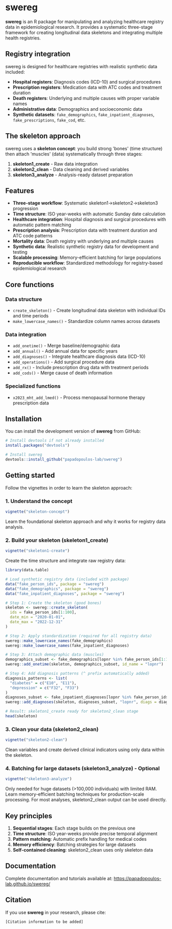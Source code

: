# swereg

**swereg** is an R package for manipulating and analyzing healthcare registry data in epidemiological research. It provides a systematic three-stage framework for creating longitudinal data skeletons and integrating multiple health registries.

## Registry integration

swereg is designed for healthcare registries with realistic synthetic data included:

- **Hospital registers**: Diagnosis codes (ICD-10) and surgical procedures
- **Prescription registers**: Medication data with ATC codes and treatment duration  
- **Death registers**: Underlying and multiple causes with proper variable names
- **Administrative data**: Demographics and socioeconomic data
- **Synthetic datasets**: `fake_demographics`, `fake_inpatient_diagnoses`, `fake_prescriptions`, `fake_cod`, etc.

## The skeleton approach

swereg uses a **skeleton concept**: you build strong 'bones' (time structure) then attach 'muscles' (data) systematically through three stages:

1. **skeleton1_create** - Raw data integration 
2. **skeleton2_clean** - Data cleaning and derived variables
3. **skeleton3_analyze** - Analysis-ready dataset preparation

## Features

- **Three-stage workflow**: Systematic skeleton1→skeleton2→skeleton3 progression
- **Time structure**: ISO year-weeks with automatic Sunday date calculation
- **Healthcare integration**: Hospital diagnosis and surgical procedures with automatic pattern matching
- **Prescription analysis**: Prescription data with treatment duration and ATC code patterns  
- **Mortality data**: Death registry with underlying and multiple causes
- **Synthetic data**: Realistic synthetic registry data for development and testing
- **Scalable processing**: Memory-efficient batching for large populations
- **Reproducible workflow**: Standardized methodology for registry-based epidemiological research

## Core functions

### Data structure
- `create_skeleton()` - Create longitudinal data skeleton with individual IDs and time periods
- `make_lowercase_names()` - Standardize column names across datasets

### Data integration
- `add_onetime()` - Merge baseline/demographic data
- `add_annual()` - Add annual data for specific years
- `add_diagnoses()` - Integrate healthcare diagnosis data (ICD-10)
- `add_operations()` - Add surgical procedure data
- `add_rx()` - Include prescription drug data with treatment periods
- `add_cods()` - Merge cause of death information

### Specialized functions
- `x2023_mht_add_lmed()` - Process menopausal hormone therapy prescription data

## Installation

You can install the development version of **swereg** from GitHub:

```r
# Install devtools if not already installed
install.packages("devtools")

# Install swereg
devtools::install_github("papadopoulos-lab/swereg")
```

## Getting started

Follow the vignettes in order to learn the skeleton approach:

### 1. Understand the concept
```r
vignette("skeleton-concept")
```
Learn the foundational skeleton approach and why it works for registry data analysis.

### 2. Build your skeleton (skeleton1_create)
```r
vignette("skeleton1-create")
```
Create the time structure and integrate raw registry data:

```r
library(data.table)

# Load synthetic registry data (included with package)
data("fake_person_ids", package = "swereg")
data("fake_demographics", package = "swereg")
data("fake_inpatient_diagnoses", package = "swereg")

# Step 1: Create the skeleton (good bones)
skeleton <- swereg::create_skeleton(
  ids = fake_person_ids[1:100],
  date_min = "2020-01-01",
  date_max = "2022-12-31"
)

# Step 2: Apply standardization (required for all registry data)
swereg::make_lowercase_names(fake_demographics)
swereg::make_lowercase_names(fake_inpatient_diagnoses)

# Step 3: Attach demographic data (muscles)
demographics_subset <- fake_demographics[lopnr %in% fake_person_ids[1:100]]
swereg::add_onetime(skeleton, demographics_subset, id_name = "lopnr")

# Step 4: Add diagnosis patterns (^ prefix automatically added)
diagnosis_patterns <- list(
  "diabetes" = c("E10", "E11"),
  "depression" = c("F32", "F33")
)
diagnoses_subset <- fake_inpatient_diagnoses[lopnr %in% fake_person_ids[1:100]]
swereg::add_diagnoses(skeleton, diagnoses_subset, "lopnr", diags = diagnosis_patterns)

# Result: skeleton1_create ready for skeleton2_clean stage
head(skeleton)
```

### 3. Clean your data (skeleton2_clean)
```r
vignette("skeleton2-clean")
```
Clean variables and create derived clinical indicators using only data within the skeleton.

### 4. Batching for large datasets (skeleton3_analyze) - Optional
```r
vignette("skeleton3-analyze")
```
Only needed for huge datasets (>100,000 individuals) with limited RAM. Learn memory-efficient batching techniques for production-scale processing. For most analyses, skeleton2_clean output can be used directly.

## Key principles

1. **Sequential stages**: Each stage builds on the previous one
2. **Time structure**: ISO year-weeks provide precise temporal alignment
3. **Pattern matching**: Automatic prefix handling for medical codes
4. **Memory efficiency**: Batching strategies for large datasets
5. **Self-contained cleaning**: skeleton2_clean uses only skeleton data

## Documentation

Complete documentation and tutorials available at: https://papadopoulos-lab.github.io/swereg/

## Citation

If you use **swereg** in your research, please cite:

```
[Citation information to be added]
```
